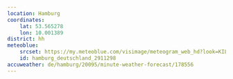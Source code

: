 ```yaml
---
location: Hamburg
coordinates:
    lat: 53.565278
    lon: 10.001389
district: hh
meteoblue:
    srcset: https://my.meteoblue.com/visimage/meteogram_web_hd?look=KILOMETER_PER_HOUR%2CCELSIUS%2CMILLIMETER&apikey=5838a18e295d&temperature=C&windspeed=kmh&precipitationamount=mm&winddirection=3char&city=Hamburg&iso2=de&lat=53.550701&lon=9.993020&asl=2&tz=Europe%2FBerlin&lang=de&sig=9da37d460e72ff65f429a0a21e07e00a
    id: hamburg_deutschland_2911298
accuweather: de/hamburg/20095/minute-weather-forecast/178556
---
```

